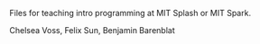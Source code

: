 Files for teaching intro programming at MIT Splash or MIT Spark.

Chelsea Voss, Felix Sun, Benjamin Barenblat

